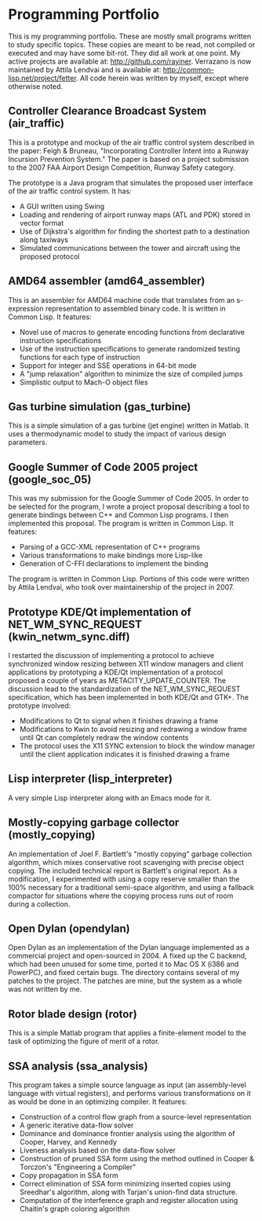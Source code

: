 # Programming Portfolio

This is my programming portfolio. These are mostly small programs written to study specific topics. 
These copies are meant to be read, not compiled or executed and may have some bit-rot. They did all work at one point. 
My active projects are available at: http://github.com/rayiner. 
Verrazano is now maintained by Attila Lendvai and is available at: http://common-lisp.net/project/fetter.
All code herein was written by myself, except where otherwise noted. 

## Controller Clearance Broadcast System (air_traffic)

This is a prototype and mockup of the air traffic control system described in the paper: 
Feigh & Bruneau, "Incorporating Controller Intent into a Runway Incursion Prevention System." 
The paper is based on a project submission to the 2007 FAA Airport Design Competition, Runway Safety category.

The prototype is a Java program that simulates the proposed user interface of the air traffic control system. 
It has:
- A GUI written using Swing
- Loading and rendering of airport runway maps (ATL and PDK) stored in vector format
- Use of Dijkstra's algorithm for finding the shortest path to a destination along taxiways
- Simulated communications between the tower and aircraft using the proposed protocol

## AMD64 assembler (amd64_assembler)

This is an assembler for AMD64 machine code that translates from an s-expression representation to assembled binary code. It is written in Common Lisp. It features:
- Novel use of macros to generate encoding functions from declarative instruction specifications
- Use of the instruction specifications to generate randomized testing functions for each type of instruction
- Support for integer and SSE operations in 64-bit mode
- A "jump relaxation" algorithm to minimize the size of compiled jumps
- Simplistic output to Mach-O object files

## Gas turbine simulation (gas_turbine)

This is a simple simulation of a gas turbine (jet engine) written in Matlab. It uses a thermodynamic model to study the impact of various design parameters. 

## Google Summer of Code 2005 project (google_soc_05)

This was my submission for the Google Summer of Code 2005. In order to be selected for the program, I wrote a project proposal describing a tool to generate bindings between C++ and Common Lisp programs. I then implemented this proposal. The program is written in Common Lisp. It features:
- Parsing of a GCC-XML representation of C++ programs
- Various transformations to make bindings more Lisp-like
- Generation of C-FFI declarations to implement the binding

The program is written in Common Lisp. Portions of this code were written by Attila Lendvai, who took over maintainership of the project in 2007. 

## Prototype KDE/Qt implementation of NET_WM_SYNC_REQUEST (kwin_netwm_sync.diff)

I restarted the discussion of implementing a protocol to achieve synchronized window resizing between X11 window managers and client applications by prototyping a KDE/Qt implementation of a protocol proposed a couple of years as METACITY_UPDATE_COUNTER. The discussion lead to the standardization of the NET_WM_SYNC_REQUEST specification, which has been implemented in both KDE/Qt and GTK+. The prototype involved:
- Modifications to Qt to signal when it finishes drawing a frame
- Modifications to Kwin to avoid resizing and redrawing a window frame until Qt can completely redraw the window contents
- The protocol uses the X11 SYNC extension to block the window manager until the client application indicates it is finished drawing a frame

## Lisp interpreter (lisp_interpreter)

A very simple Lisp interpreter along with an Emacs mode for it.

## Mostly-copying garbage collector (mostly_copying)

An implementation of Joel F. Bartlett's "mostly copying" garbage collection algorithm, which mixes conservative root scavenging with precise object copying. The included technical report is Bartlett's original report. As a modification, I experimented with using a copy reserve smaller than the 100% necessary for a traditional semi-space algorithm, and using a fallback compactor for situations where the copying process runs out of room during a collection. 

## Open Dylan (opendylan)

Open Dylan as an implementation of the Dylan language implemented as a commercial project and open-sourced in 2004. A fixed up the C backend, which had been unused for some time, ported it to Mac OS X (i386 and PowerPC), and fixed certain bugs. The directory contains several of my patches to the project. The patches are mine, but the system as a whole was not written by me.

## Rotor blade design (rotor)

This is a simple Matlab program that applies a finite-element model to the task of optimizing the figure of merit of a rotor. 

## SSA analysis (ssa_analysis)

This program takes a simple source language as input (an assembly-level language with virtual registers), and performs various transformations on it as would be done in an optimizing compiler. It features:
- Construction of a control flow graph from a source-level representation
- A generic iterative data-flow solver
- Dominance and dominance frontier analysis using the algorithm of Cooper, Harvey, and Kennedy
- Liveness analysis based on the data-flow solver
- Construction of pruned SSA form using the method outlined in Cooper & Torczon's "Engineering a Compiler" 
- Copy propagation in SSA form
- Correct elimination of SSA form minimizing inserted copies using Sreedhar's algorithm, along with Tarjan's union-find data structure.
- Computation of the interference graph and register allocation using Chaitin's graph coloring algorithm
